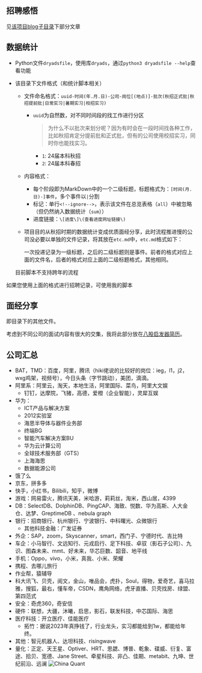 ## 招聘感悟

见[该项目blog子目录](../blog/)下部分文章

## 数据统计

+ Python文件`dryadsfile`，使用库`dryads`，通过`python3 dryadsfile --help`查看功能
+ 该目录下文件格式（和统计脚本相关）
	+ 文件命名格式：`uuid-时间(年.月.日)-公司-岗位[(地点)]-批次(秋招正式批|秋招提前批|日常实习|暑期实习|校招实习)`
    	+ `uuid`为自然数，对不同时间段的找工作进行分区
    	  >为什么不以批次来划分呢？因为有时会在一段时间找各种工作，比如秋招肯定分提前批和正式批，但有的公司使用校招实习，同时你也能找实习。

    		+ `1`: 24届本科秋招
    		+ `2`: 24届本科春招

	+ 内容格式：
		+ 每个阶段即为MarkDown中的一个二级标题，标题格式为：`[时间(月.日)-]事件`，多个事件以`|`分割
		+ 标记：单行`<!--ignore-->`，表示该文件在总览表格（`all`）中被忽略（但仍然纳入数据统计（`sum`））
		+ 进度链接：`\[进度\]\(查看进度网址链接\)`

	+ 项目目的从秋招时期的数据统计变成优质面经分享，此时流程推进慢的公司没必要以单独的文件记录，将其放在`etc.md`中，`etc.md`格式如下：

		一次投递记录为一级标题，之后的二级标题则是事件。前者的格式对应上面的文件名，后者的格式对应上面的二级标题格式，其他相同。

	目前脚本不支持跨年的流程

如果您使用上面的格式进行招聘记录，可使用我的脚本

## 面经分享

即目录下的其他文件。

考虑到不同公司的面试内容有很大的交集，我将此部分放在[八股启发器简历](blog/recruit/八股启发器简历.md)。

## 公司汇总

+ BAT，TMD：百度，阿里，腾讯（hiki佬说的比较好的岗位：ieg，l1，j2，wxg鸡架，视频号），今日头条（字节跳动），美团，滴滴。
+ 阿里系：阿里云，淘天，本地生活，阿里国际、菜鸟，阿里大文娱
	+ 钉钉，达摩院，飞猪，高德，爱橙（企业智能），灵犀互娱
+ 华为：
	+ ICT产品与解决方案
	+ 2012实验室
	+ 海思半导体与器件业务部
	+ 终端BG
	+ 智能汽车解决方案BU
	+ 华为云计算公司
	+ 全球技术服务部（GTS）
	+ 上海海思
	+ 数据能源公司
+ 饿了么
+ 京东，拼多多
+ 快手，小红书，Bilibili，知乎，微博
+ 游戏：网易雷火，腾讯天美，米哈游，莉莉丝，淘米，西山居，4399
+ DB：SelectDB、DolphinDB、PingCAP、海致、悦数、华为高斯、人大金仓、达梦、GreptimeDB 、nebula graph
+ 银行：招商银行、杭州银行、宁波银行、中科曙光、众微银行
	+ 其他科技金融：广发证券
+ 外企：SAP，zoom，Skyscanner，smart，西门子、宁德时代、吉比特
+ 车企：小马智行、文远知行、元戎启行、足下科技、卓驭（影石子公司）、九识、图森未来、mmt、好未来，华芯巨数、韶音、地平线
+ 手机：Oppo，vivo，小米，真我、小米、荣耀
+ 携程、去哪儿旅行
+ 作业帮，猿辅导
+ 科大讯飞、贝壳，阅文，金山，唯品会，虎扑，Soul，得物，爱奇艺，喜马拉雅，搜狐，最右，懂车帝，CSDN，鹰角网络，虎牙直播、贝壳找房、绿盟、第四范式
+ 安全：奇虎360，奇安信
+ 硬件：联想，大疆，沐曦，启思，影石，联发科技，中芯国际、海思
+ 医疗科技：开立医疗、佳能医疗
	+ 拓竹：据说2023年真挣钱了，行业龙头，实习都能给到1w，都能给年终。
+ 其他：智元机器人、达坦科技、risingwave
+ 量化：正定、天王星、Optiver、HRT、思勰、博普、乾象、碟威、衍复、富途、拾贝、宽德、Jane Street、牵星科技、非凸、佳期、metabit、九坤、世纪前沿、远澜
	![China Quant](https://cdn.jsdelivr.net/gh/zweix123/CS-notes@master/resource/recruit/China-Quant.jpg)

<!--
# 启思码二面

1.介绍下实习的工作内容和项目

2.cs的一些基础问题

- 线程和进程的区别
- 线程和进程切换的时间复杂度，以及区别
- rust的所有权系统是怎么实现的
- 网络库有了解吗
- rust的trait相比于其他语言有什么特点
- 协程有了解吗，协程是怎么实现的
- 数据库的隔离级别有了解吗
- 数据库的脏读幻读等问题了解吗
- send和sync trait有什么区别
- c++的锁有了解吗，线程同步是靠什么进行的

3.一个二分染色的代码题
-->
